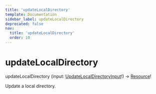 ```yaml
---
title: 'updateLocalDirectory'
template: Documentation
sidebar_label: updateLocalDirectory
deprecated: false
nav:
  title: 'updateLocalDirectory'
  order: 10
---
```


# updateLocalDirectory

<div className="pb-4 font-roboto-slab text-lg"><span className="font-bold">updateLocalDirectory</span> <span style={{'fontWeight':400,'fontSize':'0.85em'}}>(input: <a href="/guardrails/docs/reference/graphql/input/UpdateLocalDirectoryInput">UpdateLocalDirectoryInput</a>!) &rarr; <a href="/guardrails/docs/reference/graphql/object/Resource">Resource</a>!</span>
</div>



Update a local directory.
